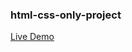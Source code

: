 ### html-css-only-project
<a href="https://akhmed0606.github.io/html-css-only-project/" class="button">Live Demo</a>
